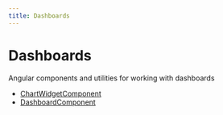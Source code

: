 ```yaml
---
title: Dashboards
---
```


# Dashboards

Angular components and utilities for working with dashboards

- [ChartWidgetComponent](class.ChartWidgetComponent.md)
- [DashboardComponent](class.DashboardComponent.md) <Badge type="beta" text="Beta" />
